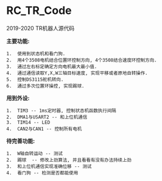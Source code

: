# RC_TR_Code
 2019-2020 TR机器人源代码

**主要功能:**

	1.	使用到状态机和看门狗.
	2.	用4个3508电机结合位置环控制方向, 4个3508结合速度环控制方向.
	3.	通过左右标定确定方向电机最大最小值.
	4.	通过通信读取Y,X,W三轴目标速度, 实现平移或者原地自转操作.
	5.	控制DS3115舵机转向.
	6.	通过多次位置环操控, 实现踢球.
**用到外设:**

	1.	TIM3 -- 1ms定时器, 控制状态机函数执行间隔
	2.	DMA1与USART2 -- 和上位机通信
	3.	TIM14 -- LED
	4.	CAN2与CAN1 -- 控制所有电机
**待完善功能:**

```
1.	W轴自转运动 -- 测试
2.	踢球	-- 修改上劲算法, 并且看看有没有办法持续上劲
3.	和上位机通信实现准确位移 -- 测试
4.	看门狗	-- 检测是否都能使用
```